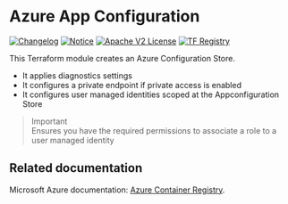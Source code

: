 # Azure App Configuration
[![Changelog](https://img.shields.io/badge/changelog-release-green.svg)](CHANGELOG.md) [![Notice](https://img.shields.io/badge/notice-copyright-yellow.svg)](NOTICE) [![Apache V2 License](https://img.shields.io/badge/license-Apache%20V2-orange.svg)](LICENSE) [![TF Registry](https://img.shields.io/badge/terraform-registry-blue.svg)](https://registry.terraform.io/modules/)

This Terraform module creates an Azure Configuration Store.

  - It applies diagnostics settings  
  - It configures a private endpoint if private access is enabled
  - It configures user managed identities scoped at the Appconfiguration Store

> Important  
> Ensures you have the required permissions to associate a role to a user managed identity  

<!-- BEGIN_TF_DOCS -->

<!-- END_TF_DOCS -->

## Related documentation

Microsoft Azure documentation: [Azure Container Registry](https://docs.microsoft.com/en-us/azure/container-registry/).
